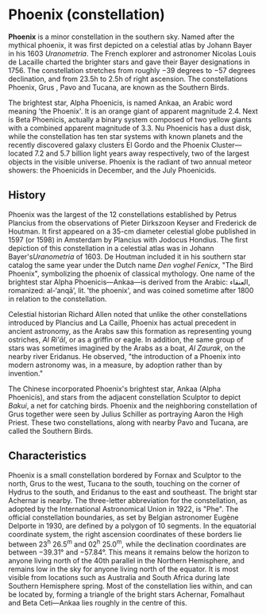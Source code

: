 # Phoenix (constellation)

**Phoenix** is a minor constellation in the southern sky. Named after the mythical phoenix,
it was first depicted on a celestial atlas by Johann Bayer in his 1603 *Uranometria*. The
French explorer and astronomer Nicolas Louis de Lacaille charted the brighter stars and gave
their Bayer designations in 1756. The constellation stretches from roughly −39 degrees to −57
degrees declination, and from 23.5h to 2.5h of right ascension. The constellations Phoenix,
Grus , Pavo and Tucana, are known as the Southern Birds.

The brightest star, Alpha Phoenicis, is named Ankaa, an Arabic word meaning 'the Phoenix'.
It is an orange giant of apparent magnitude 2.4. Next is Beta Phoenicis, actually a
binary system composed of two yellow giants with a combined apparent magnitude of 3.3. Nu Phoenicis
has a dust disk, while the constellation has ten star systems with known planets and the recently
discovered galaxy clusters El Gordo and the Phoenix Cluster—located 7.2 and 5.7 billion light years
away respectively, two of the largest objects in the visible universe. Phoenix is the radiant of
two annual meteor showers: the Phoenicids in December, and the July Phoenicids.

## History

Phoenix was the largest of the 12 constellations established by Petrus Plancius from the observations
of Pieter Dirkszoon Keyser and Frederick de Houtman. It first appeared on a 35-cm diameter celestial
globe published in 1597 (or 1598) in Amsterdam by Plancius with Jodocus Hondius. The first
depiction of this constellation in a celestial atlas was in Johann Bayer's*Uranometria* of 1603. De Houtman
included it in his southern star catalog the same year under the Dutch name *Den voghel Fenicx*,
"The Bird Phoenix", symbolizing the phoenix of classical mythology. One name of the brightest star Alpha
Phoenicis—Ankaa—is derived from the Arabic: العنقاء, romanized: al-‘anqā’, lit. 'the phoenix', and was
coined sometime after 1800 in relation to the constellation.

Celestial historian Richard Allen noted that unlike the other constellations introduced by Plancius and La
Caille, Phoenix has actual precedent in ancient astronomy, as the Arabs saw this formation as representing
young ostriches, *Al Ri'āl*, or as a griffin or eagle. In addition, the same group of stars was sometimes
imagined by the Arabs as a boat, *Al Zaurak*, on the nearby river Eridanus. He observed,
"the introduction of a Phoenix into modern astronomy was, in a measure, by adoption rather than by invention."

The Chinese incorporated Phoenix's brightest star, Ankaa (Alpha Phoenicis), and stars from the adjacent
constellation Sculptor to depict *Bakui*, a net for catching birds. Phoenix and the neighboring constellation
of Grus together were seen by Julius Schiller as portraying Aaron the High Priest. These two constellations,
along with nearby Pavo and Tucana, are called the Southern Birds.


## Characteristics

Phoenix is a small constellation bordered by Fornax and Sculptor to the north, Grus to the west, Tucana to the
south, touching on the corner of Hydrus to the south, and Eridanus to the east and southeast. The bright star
Achernar is nearby. The three-letter abbreviation for the constellation, as adopted by the International Astronomical
Union in 1922, is "Phe". The official constellation boundaries, as set by Belgian astronomer Eugène Delporte in
1930, are defined by a polygon of 10 segments. In the equatorial coordinate system, the right ascension
coordinates of these borders lie between 23<sup>h</sup> 26.5<sup>m</sup> and 02<sup>h</sup> 25.0<sup>m</sup>, while
the declination coordinates are between −39.31° and −57.84°. This means it remains below the horizon to anyone
living north of the 40th parallel  in the Northern Hemisphere, and remains low in the sky for anyone living north
of the equator. It is most visible from locations such as Australia and South Africa during late Southern Hemisphere spring.
Most of the constellation lies within, and can be located by, forming a triangle of the bright stars Achernar,
Fomalhaut and Beta Ceti—Ankaa lies roughly in the centre of this.
